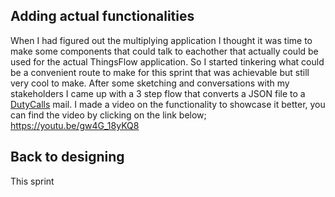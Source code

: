## Adding actual functionalities 
When I had figured out the multiplying application I thought it was time to make some components that could talk to eachother that actually could be used for the actual ThingsFlow application. So I started tinkering what could be a convenient route to make for this sprint that was achievable but still very cool to make. After some sketching and conversations with my stakeholders I came up with a 3 step flow that converts a JSON file to a [DutyCalls](uploads/7188a61e3307e8a5105d172f7000c0eb/DutyCalls.pdf) mail. I made a video on the functionality to showcase it better, you can find the video by clicking on the link below; https://youtu.be/gw4G_18yKQ8

## Back to designing
This sprint 